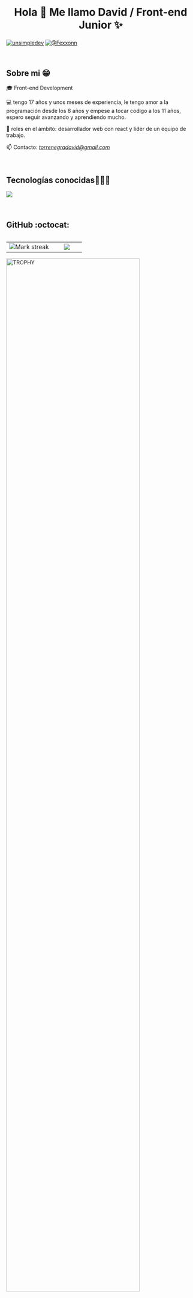 <h1 align="center">Hola 👋  Me llamo David / Front-end Junior ✨ </h1> 

<p align="left">
<a href="https://www.linkedin.com/in/david-torrenegra-g%C3%B3mez-b89073299/" target="_blank"><img align="center" src="https://img.shields.io/badge/LinkedIn-0077B5?style=for-the-badge&logo=linkedin&logoColor=white" alt="unsimpledev"/></a>
<a href = "torrenegradavid@gmail.com" target="_blank"><img align="center" src="https://img.shields.io/badge/Gmail-D14836?style=for-the-badge&logo=gmail&logoColor=white" alt="@Fexxonn"  /></a>
  </p>
<br>
<h2>Sobre mi 😁</h2>
<!--Intro start-->

<p align="left">
🎓 Front-end Development

💻 tengo 17 años y unos meses de experiencia, le tengo amor a la programación desde los 8 años y empese a tocar codigo a los 11 años, espero seguir avanzando y aprendiendo mucho.

📝 roles en el ámbito: desarrollador web con react y lider de un equipo de trabajo.

📫 Contacto: *torrenegradavid@gmail.com*
<!--Intro end-->
  </p>
<br>

<h2 >Tecnologías conocidas👨🏻‍💻</h2>
<!--tech stack icons-->
<p align="left">
  <a href="https://skillicons.dev">
    <img src="https://skillicons.dev/icons?i=html,css,javascript,react,nodejs,mysql,sqlite,git,github,docker,materialui,postman,vscode,bash,ps&perline=12" />
  </a>
</p>
<br>
<!------------------------->
<h2>GitHub :octocat:</h2>
<!--- stats & Trophy (start) -->
<p align="center">
  <!--- stats (start) -->
<table align="left">
<tr border="none">
<td width="60%" align="center">

<!--  <img  align="center"  src="https://github-readme-stats.vercel.app/api?username=Fexxonn&theme=dark&show_icons=true&count_private=true" />
  <br></br> -->
  <img  title="🔥 Get streak stats for your profile at git.io/streak-stats" alt="Mark streak" src="https://github-readme-streak-stats.herokuapp.com/?user=Fexxonn&theme=dark&hide_border=false" /> 
</td>

<td width="40%" align="center">

  <img  align="center"  src="https://github-readme-stats.anuraghazra1.vercel.app/api/top-langs/?username=Fexxonn&theme=dark&hide_border=false&no-bg=true&no-frame=true&langs_count=10"/>

  </td>
</tr>
</table>
<!--- stats (end) -->

<!--- trophy (start) -->
<div align=left>
  <a href="https://github.com/ryo-ma/github-profile-trophy" title="Go to Source">
      <img align="center" width=84% src="https://github-profile-trophy.vercel.app/?username=Fexxonn&theme=radical&row=1&column=7&margin-h=15&margin-w=5&no-bg=true" alt="TROPHY" />
    </a>
</div>
<!--- trophy (start) -->


</p>        
<!--- stats (end) -->

